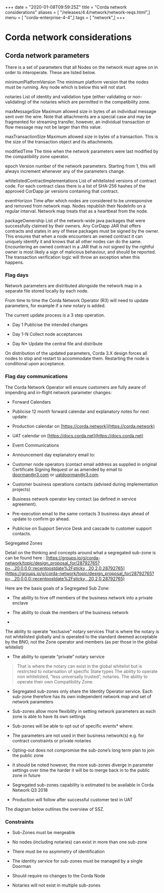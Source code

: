 +++
date = "2020-01-08T09:59:25Z"
title = "Corda network considerations"
aliases = [ "/releases/4.4/network/network-reqs.html",]
menu = [ "corda-enterprise-4-4",]
tags = [ "network",]
+++


# Corda network considerations


## Corda network parameters

There is a set of parameters that all Nodes on the network must agree on in order to interoperate. These are listed below.



minimumPlatformVersion
The minimum platform version that the nodes must be running. Any node which is below this will not start.


notaries
List of identity and validation type (either validating or non-validating) of the notaries which are permitted in the compatibility zone.


maxMessageSize
Maximum allowed size in bytes of an individual message sent over the wire. Note that attachments are a special case and may be fragmented for streaming transfer, however, an individual transaction or flow message may not be larger than this value.


maxTransactionSize
Maximum allowed size in bytes of a transaction. This is the size of the transaction object and its attachments.


modifiedTime
The time when the network parameters were last modified by the compatibility zone operator.


epoch
Version number of the network parameters. Starting from 1, this will always increment whenever any of the parameters change.


whitelistedContractImplementations
List of whitelisted versions of contract code. For each contract class there is a list of SHA-256 hashes of the approved CorDapp jar versions containing that contract.


eventHorizon
Time after which nodes are considered to be unresponsive and removed from network map. Nodes republish their NodeInfo on a regular interval. Network map treats that as a heartbeat from the node.


packageOwnership
List of the network-wide java packages that were successfully claimed by their owners. Any CorDapp JAR that offers contracts and states in any of these packages must be signed by the owner. This ensures that when a node encounters an owned contract it can uniquely identify it and knows that all other nodes can do the same. Encountering an owned contract in a JAR that is not signed by the rightful owner is most likely a sign of malicious behaviour, and should be reported. The transaction verification logic will throw an exception when this happens.


### Flag days

Network parameters are distributed alongside the network map in a separate file stored locally by each node.

From time to time the Corda Network Operator (R3) will need to update parameters, for example if a new notary is added.

The current update process is a 3 step operation.


* Day 1 Publicise the intended changes


* Day 1-N Collect node acceptances


* Day N* Update the central file and distribute


On distribution of the updated parameters, Corda 3.X design forces all nodes to stop and restart to accommodate them. Restarting the node is conditional upon acceptance.


### Flag day communications

The Corda Network Operator will ensure customers are fully aware of impending and in-flight network parameter changes:


* Forward Calendars



* Publicise 12 month forward calendar and explanatory notes for next update:


* Production calendar on [https://corda.network](https://corda.network)


* UAT calendar on [https://docs.corda.net](https://docs.corda.net)



* Event Communications



* Announcement day explanatory email to:



* Customer node operators (contact email address as supplied in original Certificate Signing Request or as amended by email to [doorman@r3.com](mailto:doorman@r3.com) or [uatdoorman@r3.com](mailto:uatdoorman@r3.com).


* Customer business operations contacts (advised during implementation projects)


* Business network operator key contact (as defined in service agreement).



* Pre-execution email to the same contacts 3 business days ahead of update to confirm go ahead.


* Publicise on Support Service Desk and cascade to customer support contacts.


Segregated Zones

Detail on the thinking and concepts around what a segregated sub-zone is can be found here : [https://groups.io/g/corda-network/topic/design_proposal_for/28792765?p=,,,20,0,0,0::recentpostdate%2Fsticky,,,20,2,0,28792765](https://groups.io/g/corda-network/topic/design_proposal_for/28792765?p=,,,20,0,0,0::recentpostdate%2Fsticky,,,20,2,0,28792765)

Here are the basis goals of a Segregated Sub Zone:


* The ability to hive off members of the business network into a private enclave


* The ability to cloak the members of the business network


* 

The ability to operate “exclusive” notary services
That is where the notary is not whitelisted globally and is operated to the standard deemed acceptable by the BNO, not the Zone operator and members (as per those in the global whitelist)


* The ability to operate “private” notary service

> 
> That is where the notary can exist in the global whitelist but is restricted to notarisation of specific State types
>                                 The ability to operate non whitelisted, “less universally trusted”, notaries.
>                                 The ability to operate their own Compatibility Zone.


* Segregated sub-zones only share the Identity Operator service. Each sub-zone therefore has its own independent network map and set of network parameters


* Sub-zones allow more flexibility in setting network parameters as each zone is able to have its own settings


* Sub-zones will be able to opt out of specific events* where:



* The parameters are not used in their business network(s) e.g. for contract constraints or private notaries


* Opting-out does not compromise the sub-zone’s long term plan to join the public zone



* It should be noted however, the more sub-zones diverge in parameter settings over time the harder it will be to merge back in to the public zone in future


* Segregated sub-zones capability is estimated to be available in Corda Network Q3 2018


* Production will follow after successful customer test in UAT


The diagram below outlines the overview of SSZ.


### Constraints


* Sub-Zones must be mergeable


* No nodes (including notaries) can exist in more than one sub-zone


* There must be no asymmetry of identification


* The identity service for sub-zones must be managed by a single Doorman


* Should require no changes to the Corda Node


* Notaries will not exist in multiple sub-zones



